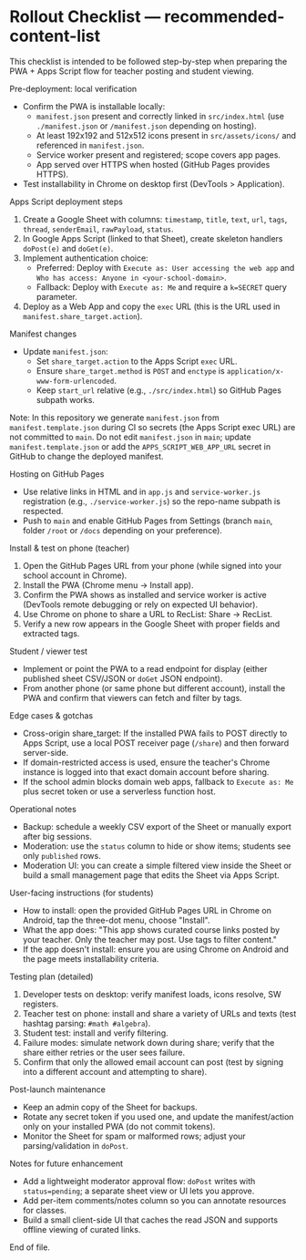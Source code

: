 # Rollout Checklist — recommended-content-list

This checklist is intended to be followed step-by-step when preparing the PWA + Apps Script flow for teacher posting and student viewing.

Pre-deployment: local verification
- Confirm the PWA is installable locally:
  - `manifest.json` present and correctly linked in `src/index.html` (use `./manifest.json` or `/manifest.json` depending on hosting).
  - At least 192x192 and 512x512 icons present in `src/assets/icons/` and referenced in `manifest.json`.
  - Service worker present and registered; scope covers app pages.
  - App served over HTTPS when hosted (GitHub Pages provides HTTPS).
- Test installability in Chrome on desktop first (DevTools > Application).

Apps Script deployment steps
1. Create a Google Sheet with columns: `timestamp`, `title`, `text`, `url`, `tags`, `thread`, `senderEmail`, `rawPayload`, `status`.
2. In Google Apps Script (linked to that Sheet), create skeleton handlers `doPost(e)` and `doGet(e)`.
3. Implement authentication choice:
   - Preferred: Deploy with `Execute as: User accessing the web app` and `Who has access: Anyone in <your-school-domain>`.
   - Fallback: Deploy with `Execute as: Me` and require a `k=SECRET` query parameter.
4. Deploy as a Web App and copy the `exec` URL (this is the URL used in `manifest.share_target.action`).

Manifest changes
- Update `manifest.json`:
  - Set `share_target.action` to the Apps Script `exec` URL.
  - Ensure `share_target.method` is `POST` and `enctype` is `application/x-www-form-urlencoded`.
  - Keep `start_url` relative (e.g., `./src/index.html`) so GitHub Pages subpath works.

Note: In this repository we generate `manifest.json` from `manifest.template.json` during CI so secrets (the Apps Script exec URL) are not committed to `main`. Do not edit `manifest.json` in `main`; update `manifest.template.json` or add the `APPS_SCRIPT_WEB_APP_URL` secret in GitHub to change the deployed manifest.

Hosting on GitHub Pages
- Use relative links in HTML and in `app.js` and `service-worker.js` registration (e.g., `./service-worker.js`) so the repo-name subpath is respected.
- Push to `main` and enable GitHub Pages from Settings (branch `main`, folder `/root` or `/docs` depending on your preference).

Install & test on phone (teacher)
1. Open the GitHub Pages URL from your phone (while signed into your school account in Chrome).
2. Install the PWA (Chrome menu → Install app).
3. Confirm the PWA shows as installed and service worker is active (DevTools remote debugging or rely on expected UI behavior).
4. Use Chrome on phone to share a URL to RecList: Share → RecList.
5. Verify a new row appears in the Google Sheet with proper fields and extracted tags.

Student / viewer test
- Implement or point the PWA to a read endpoint for display (either published sheet CSV/JSON or `doGet` JSON endpoint).
- From another phone (or same phone but different account), install the PWA and confirm that viewers can fetch and filter by tags.

Edge cases & gotchas
- Cross-origin share_target: If the installed PWA fails to POST directly to Apps Script, use a local POST receiver page (`/share`) and then forward server-side.
- If domain-restricted access is used, ensure the teacher's Chrome instance is logged into that exact domain account before sharing.
- If the school admin blocks domain web apps, fallback to `Execute as: Me` plus secret token or use a serverless function host.

Operational notes
- Backup: schedule a weekly CSV export of the Sheet or manually export after big sessions.
- Moderation: use the `status` column to hide or show items; students see only `published` rows.
- Moderation UI: you can create a simple filtered view inside the Sheet or build a small management page that edits the Sheet via Apps Script.

User-facing instructions (for students)
- How to install: open the provided GitHub Pages URL in Chrome on Android, tap the three-dot menu, choose "Install".
- What the app does: "This app shows curated course links posted by your teacher. Only the teacher may post. Use tags to filter content."
- If the app doesn't install: ensure you are using Chrome on Android and the page meets installability criteria.

Testing plan (detailed)
1. Developer tests on desktop: verify manifest loads, icons resolve, SW registers.
2. Teacher test on phone: install and share a variety of URLs and texts (test hashtag parsing: `#math #algebra`).
3. Student test: install and verify filtering.
4. Failure modes: simulate network down during share; verify that the share either retries or the user sees failure.
5. Confirm that only the allowed email account can post (test by signing into a different account and attempting to share).

Post-launch maintenance
- Keep an admin copy of the Sheet for backups.
- Rotate any secret token if you used one, and update the manifest/action only on your installed PWA (do not commit tokens).
- Monitor the Sheet for spam or malformed rows; adjust your parsing/validation in `doPost`.

Notes for future enhancement
- Add a lightweight moderator approval flow: `doPost` writes with `status=pending`; a separate sheet view or UI lets you approve.
- Add per-item comments/notes column so you can annotate resources for classes.
- Build a small client-side UI that caches the read JSON and supports offline viewing of curated links.

End of file.
